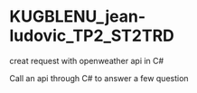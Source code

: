 # KUGBLENU_jean-ludovic_TP2_ST2TRD
 creat request with openweather api in C#

 Call an api through C# to answer a few question
